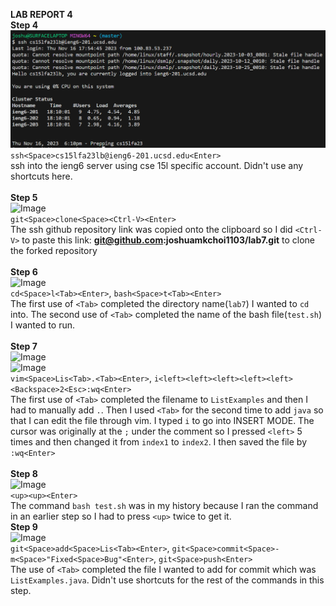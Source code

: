 **LAB REPORT 4**
<br>
**Step 4**<br>
![Image](picture1.png)<br>
```ssh<Space>cs15lfa23lb@ieng6-201.ucsd.edu<Enter>```<br>
ssh into the ieng6 server using cse 15l specific account. Didn't use any shortcuts here.<br>
<br>
**Step 5**<br>
![Image](picture2.png)<br>
```git<Space>clone<Space><Ctrl-V><Enter>```<br>
The ssh github repository link was copied onto the clipboard so I did ```<Ctrl-V>``` to paste this link: **git@github.com:joshuamkchoi1103/lab7.git** to clone the forked repository<br>
<br>
**Step 6**<br>
![Image](picture3.png)<br>
```cd<Space>l<Tab><Enter>```, ```bash<Space>t<Tab><Enter>```<br>
The first use of ```<Tab>``` completed the directory name(```lab7```) I wanted to ```cd``` into. The second use of ```<Tab>``` completed the name of the bash file(```test.sh```) I wanted to run.<br>
<br>
**Step 7**<br>
![Image](picture4.png)<br>
![Image](picture5.png)<br>
```vim<Space>Lis<Tab>.<Tab><Enter>```, ```i<left><left><left><left><left><Backspace>2<Esc>:wq<Enter>```<br>
The first use of ```<Tab>``` completed the filename to ```ListExamples``` and then I had to manually add ```.```. Then I used ```<Tab>``` for the second time to add ```java``` so that I can edit the file through vim. I typed ```i``` to go into INSERT MODE. The cursor was originally at the ```;``` under the comment so I pressed ```<left>``` 5 times and then changed it from ```index1``` to ```index2```. I then saved the file by ```:wq<Enter>```<br>
<br>
**Step 8**<br>
![Image](picture6.png)<br>
```<up><up><Enter>```<br>
The command ```bash test.sh``` was in my history because I ran the command in an earlier step so I had to press ```<up>``` twice to get it.
<br>
**Step 9**<br>
![Image](picture7.png)<br>
```git<Space>add<Space>Lis<Tab><Enter>```, ```git<Space>commit<Space>-m<Space>"Fixed<Space>Bug"<Enter>```, ```git<Space>push<Enter>```<br>
The use of ```<Tab>``` completed the file I wanted to add for commit which was ```ListExamples.java```. Didn't use shortcuts for the rest of the commands in this step.
